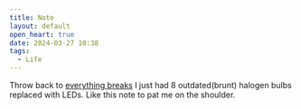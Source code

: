 ```yaml
---
title: Note
layout: default
open_heart: true
date: 2024-03-27 10:38
tags:
  - Life
---
```


Throw back to [everything breaks](https://muan.co/notes/2024-02-06-uu) I just had 8 outdated(brunt) halogen bulbs replaced with LEDs. Like this note to pat me on the shoulder.
